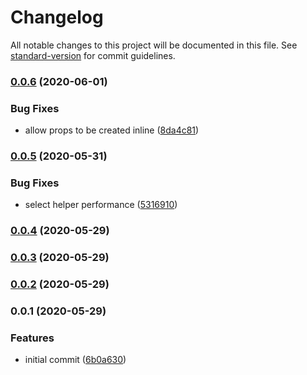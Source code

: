 # Changelog

All notable changes to this project will be documented in this file. See [standard-version](https://github.com/conventional-changelog/standard-version) for commit guidelines.

### [0.0.6](https://github.com/therealparmesh/use-react-saga/compare/v0.0.5...v0.0.6) (2020-06-01)


### Bug Fixes

* allow props to be created inline ([8da4c81](https://github.com/therealparmesh/use-react-saga/commit/8da4c815e5e225741f68dac68bb6ab31170c266a))

### [0.0.5](https://github.com/therealparmesh/use-react-saga/compare/v0.0.4...v0.0.5) (2020-05-31)


### Bug Fixes

* select helper performance ([5316910](https://github.com/therealparmesh/use-react-saga/commit/53169100b648c821b5101d4df4b2b2dcf786bf6e))

### [0.0.4](https://github.com/therealparmesh/use-react-saga/compare/v0.0.3...v0.0.4) (2020-05-29)

### [0.0.3](https://github.com/therealparmesh/use-react-saga/compare/v0.0.2...v0.0.3) (2020-05-29)

### [0.0.2](https://github.com/therealparmesh/use-react-saga/compare/v0.0.1...v0.0.2) (2020-05-29)

### 0.0.1 (2020-05-29)


### Features

* initial commit ([6b0a630](https://github.com/therealparmesh/use-react-saga/commit/6b0a630e1980df09c760e2b17ac05606c17f5489))
